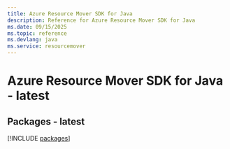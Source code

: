 ```yaml
---
title: Azure Resource Mover SDK for Java
description: Reference for Azure Resource Mover SDK for Java
ms.date: 09/15/2025
ms.topic: reference
ms.devlang: java
ms.service: resourcemover
---
```

# Azure Resource Mover SDK for Java - latest
## Packages - latest
[!INCLUDE [packages](resource-mover-index.md)]